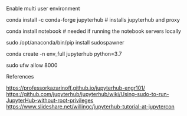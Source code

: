 Enable multi user environment

conda install -c conda-forge jupyterhub   # installs jupyterhub and proxy

conda install notebook                    # needed if running the notebook servers locally

sudo /opt/anaconda/bin/pip install sudospawner

conda create -n env_full jupyterhub python=3.7

sudo ufw allow 8000


References

https://professorkazarinoff.github.io/jupyterhub-engr101/
https://github.com/jupyterhub/jupyterhub/wiki/Using-sudo-to-run-JupyterHub-without-root-privileges
https://www.slideshare.net/willingc/jupyterhub-tutorial-at-jupytercon
